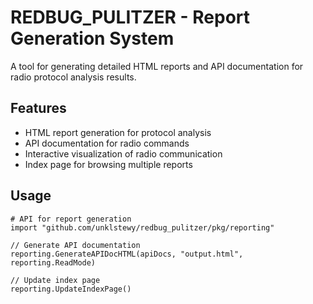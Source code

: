 # REDBUG_PULITZER - Report Generation System

A tool for generating detailed HTML reports and API documentation for radio protocol analysis results.

## Features

- HTML report generation for protocol analysis
- API documentation for radio commands
- Interactive visualization of radio communication
- Index page for browsing multiple reports

## Usage

```
# API for report generation
import "github.com/unklstewy/redbug_pulitzer/pkg/reporting"

// Generate API documentation
reporting.GenerateAPIDocHTML(apiDocs, "output.html", reporting.ReadMode)

// Update index page
reporting.UpdateIndexPage()
```
